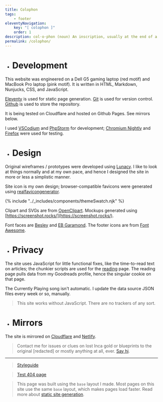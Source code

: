 ```yaml
---
title: Colophon
tags:
    - footer
eleventyNavigation:
    key: "[ colophon ]"
    order: 1
description: col⋅o⋅phon (noun) An inscription, usually at the end of a book, giving facts about its publication.
permalink: /colophon/
---
```


- # Development

This website was engineered on a Dell G5 gaming laptop (red motif) and MacBook Pro laptop (pink motif). It is written in HTML, Markdown, Nunjucks, CSS, and JavaScript.

[Eleventy](https://www.11ty.dev/) is used for static page generation. [Git](https://git-scm.com/) is used for version control. [Github](https://github.com) is used to store the repository. 

It is being tested on Cloudflare and hosted on Github Pages. See mirrors below.

I used [VSCodium](https://vscodium.com/) and [PhpStorm](https://www.jetbrains.com/phpstorm/) for development; [Chromium Nightly](https://www.chromium.org/Home/) and [Firefox](https://www.mozilla.org/en-US/firefox/new/) were used for testing.

- # Design

<div class="display-columns display-columns--two display-columns__close-gap">

<div class="mb-xxs">
<p>Original wireframes / prototypes were developed using <a href="https://icons8.com/lunacy" title="Lunacy" target="_blank">Lunacy</a>. I like to look at things normally and at my own pace, and hence I designed the site in more or less a simplistic manner.</p> 

<p>Site icon is my own design; browser-compatible favicons were generated using <a href="https://realfavicongenerator.net/" title="realfavicongenerator website" target="_blank">realfavicongenerator</a>.</p>

</div>

{% include "../_includes/components/themeSwatch.njk" %}

</div>

Clipart and SVGs are from [OpenClipart](https://openclipart.org/). Mockups generated using [https://screenshot.rocks/](https://screenshot.rocks/).

Font faces are [Besley](https://indestructibletype.com/Besley.html) and [EB Garamond](https://github.com/octaviopardo/EBGaramond12/tree/master). The footer icons are from [Font Awesome](https://fontawesome.com/).


- # Privacy

The site uses JavaScript for little functional fixes, like the time-to-read text on articles; the chunkier scripts are used for the [reading](/reading) page. The reading page pulls data from my Goodreads profile, hence the singular cookie on that page.

The Currently Playing song isn't automatic. I update the data source JSON files every week or so, manually.

> This site works without JavaScript. There are no trackers of any sort.

- # Mirrors

The site is mirrored on [Cloudflare](https://partheus-github-io.pages.dev) and [Netlify](https://temporalharmonygarden.netlify.app/).

> Contact me for issues or clues on lost Inca gold or blueprints to the original [redacted] or mostly anything at all, ever. [Say hi](/hello).

---

> [Styleguide](/styleguide/)

> [Test 404 page](/not-a-link)

<blockquote class="blockquote-lilac">

This page was built using the `base` layout I made. Most pages on this site use the same `base` layout, which makes pages load faster. Read more about [static site generation](https://www.cloudflare.com/learning/performance/static-site-generator/).

</blockquote>


